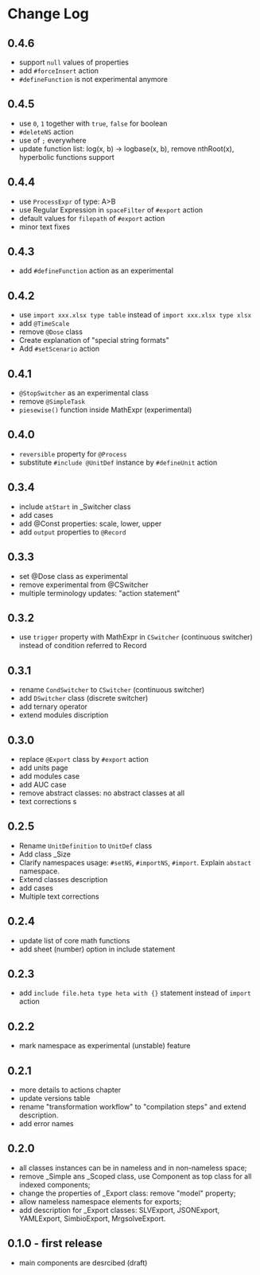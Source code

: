 # Change Log

## 0.4.6

- support `null` values of properties
- add `#forceInsert` action
- `#defineFunction` is not experimental anymore

## 0.4.5

- use `0`, `1` together with `true`, `false` for boolean
- `#deleteNS` action
- use of `;` everywhere
- update function list: log(x, b) -> logbase(x, b), remove nthRoot(x), hyperbolic functions support

## 0.4.4

- use `ProcessExpr` of type: A>B
- use Regular Expression in `spaceFilter` of `#export` action
- default values for `filepath` of `#export` action
- minor text fixes

## 0.4.3

- add `#defineFunction` action as an experimental

## 0.4.2

- use `import xxx.xlsx type table` instead of  `import xxx.xlsx type xlsx`
- add `@TimeScale`
- remove `@Dose` class
- Create explanation of "special string formats"
- Add `#setScenario` action

## 0.4.1

- `@StopSwitcher` as an experimental class
- remove `@SimpleTask`
- `piesewise()` function inside MathExpr (experimental)

## 0.4.0

- `reversible` property for `@Process`
- substitute `#include @UnitDef` instance by `#defineUnit` action

## 0.3.4

- include `atStart` in _Switcher class
- add cases
- add @Const properties: scale, lower, upper
- add `output` properties to `@Record`

## 0.3.3
- set @Dose class as experimental
- remove experimental from @CSwitcher
- multiple terminology updates: "action statement" 

## 0.3.2

- use `trigger` property with MathExpr in `CSwitcher` (continuous switcher) instead of condition referred to Record

## 0.3.1

- rename `CondSwitcher` to `CSwitcher` (continuous switcher)
- add `DSwitcher` class (discrete switcher)
- add ternary operator
- extend modules discription

## 0.3.0

- replace `@Export` class by `#export` action
- add units page
- add modules case
- add AUC case
- remove abstract classes: no abstract classes at all
- text corrections
s
## 0.2.5

- Rename `UnitDefinition` to `UnitDef` class
- Add class _Size
- Clarify namespaces usage: `#setNS`, `#importNS`, `#import`. Explain `abstact` namespace.
- Extend classes description
- add cases
- Multiple text corrections

## 0.2.4

- update list of core math functions
- add sheet (number) option in include statement

## 0.2.3

- add `include file.heta type heta with {}` statement instead of `import` action

## 0.2.2

- mark namespace as experimental (unstable) feature

## 0.2.1

- more details to actions chapter
- update versions table
- rename "transformation workflow" to "compilation steps" and extend description.
- add error names

## 0.2.0

- all classes instances can be in nameless and in non-nameless space;
- remove _Simple ans _Scoped class, use Component as top class for all indexed components;
- change the properties of _Export class: remove "model" property;
- allow nameless namespace elements for exports;
- add description for _Export classes: SLVExport, JSONExport, YAMLExport, SimbioExport, MrgsolveExport.

## 0.1.0 - first release

- main components are desrcibed (draft)
